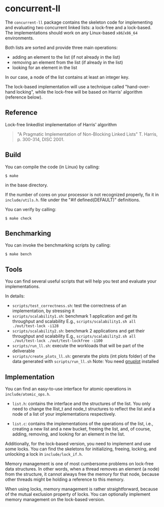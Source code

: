 # concurrent-ll

The `concurrent-ll` package contains the skeleton code for implementing and
evaluating two concurrent linked lists: a lock-free and a lock-based.
The implementations should work on any Linux-based `x86`/`x86_64` environments.

Both lists are sorted and provide three main operations: 
* adding an element to the list (if not already in the list)
* removing an element from the list (if already in the list)
* looking for an element in the list

In our case, a node of the list contains at least an integer key.

The lock-based implementation will use a technique called "hand-over-hand
locking", while the lock-free will be based on Harris' algorithm (reference
below).


Reference
---------
Lock-free linkedlist implementation of Harris' algorithm
> "A Pragmatic Implementation of Non-Blocking Linked Lists" 
> T. Harris, p. 300-314, DISC 2001.


Build
-----
You can compile the code (in Linux) by calling:
```shell
$ make
```
in the base directory.

If the number of cores on your processor is not recognized properly, fix it
in `include/utils.h`.
file under the "#if defined(DEFAULT)" definitions.

You can verify by calling:
```shell
$ make check
```

Benchmarking
------------
You can invoke the benchmarking scripts by calling:
```shell
$ make bench
```

Tools
-----
You can find several useful scripts that will help you test and evaluate your implementations.

In details:
* `scripts/test_correctness.sh`: test the correctness of an implementation, by stressing it
* `scripts/scalability1.sh`: benchmark 1 application and get its throughput and scalability
  E.g., `scripts/scalability1.sh all ./out/test-lock -i128`
* `scripts/scalability2.sh`: benchmark 2 applications and get their throughput and scalability
  E.g., `scripts/scalability2.sh all ./out/test-lock ./out/test-lockfree -i100`
* `scripts/run_ll.sh`: execute the workloads that will be part of the deliverable
* `scripts/create_plots_ll.sh`: generate the plots (int plots folder) of the data generated with
  `scripts/run_ll.sh`
  Note: You need [gnuplot](http://gnuplot.info/) installed		  


Implementation
--------------
You can find an easy-to-use interface for atomic operations in
`include/atomic_ops.h`.

* `list.h`: contains the interface and the structures of the list. 
You only need to change the llist_t and node_t structures to reflect the list
and a node of a list of your implementations respectively. 

* `list.c`: contains the implementations of the operations of the list, i.e.,
creating a new list and a new bucket, freeing the list, and, of course,
adding, removing, and looking for an element in the list.

Additionally, for the lock-based version, you need to implement and use some
locks. You can find the skeletons for initializing, freeing, locking, and
unlocking a lock in `include/lock_if.h`.

Memory management is one of most cumbersome problems on lock-free data
structures. In other words, when a thread removes an element (a node) from
the structure, it cannot always free the memory for that node, because other
threads might be holding a reference to this memory. 

When using locks, memory management is rather straightforward, because of the
mutual exclusion property of locks. You can optionally implement memory
management on the lock-based version.
